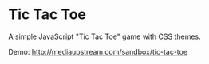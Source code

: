 Tic Tac Toe
==============

A simple JavaScript "Tic Tac Toe" game with CSS themes.

Demo: http://mediaupstream.com/sandbox/tic-tac-toe
